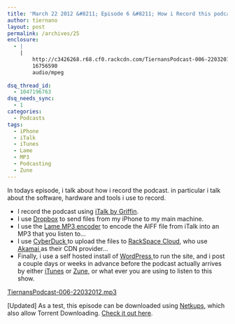 ```yaml
---
title: 'March 22 2012 &#8211; Episode 6 &#8211; How i Record this podcast'
author: tiernano
layout: post
permalink: /archives/25
enclosure:
  - |
    |
        http://c3426268.r68.cf0.rackcdn.com/TiernansPodcast-006-22032012.mp3
        16756590
        audio/mpeg
        
dsq_thread_id:
  - 1047196763
dsq_needs_sync:
  - 1
categories:
  - Podcasts
tags:
  - iPhone
  - iTalk
  - iTunes
  - Lame
  - MP3
  - Podcasting
  - Zune
---
```

In todays episode, i talk about how i record the podcast. in particular i talk about the software, hardware and tools i use to record.

  * I record the podcast using [iTalk by Griffin][1].
  * I use [Dropbox][2] to send files from my iPhone to my main machine.
  * I use the [Lame MP3 encoder][3] to encode the AIFF file from iTalk into an MP3 that you listen to&#8230;
  * I use [CyberDuck ][4]to upload the files to [RackSpace Cloud][5], who use [Akamai ][6]as their CDN provider&#8230;
  * Finally, i use a self hosted install of [WordPress ][7]to run the site, and i post a couple days or weeks in advance before the podcast actually arrives by either [iTunes][8] or [Zune][9], or what ever you are using to listen to this show.

[TiernansPodcast-006-22032012.mp3][10]

[Updated] As a test, this episode can be downloaded using [Netkups][11], which also allow Torrent Downloading. [Check it out here][12].

 [1]: http://target.georiot.com/Proxy.ashx?grid=621&p=24367&a=1903226&url=http%3A%2F%2Fitunes.apple.com%2Fie%2Fapp%2Fitalk-recorder%2Fid293673304%3Fmt%3D8%26uo%3D4%26partnerId%3D2003
 [2]: http://db.tt/s0KJwX4
 [3]: http://lame.sourceforge.net/
 [4]: http://cyberduck.ch/
 [5]: http://www.rackspacecloud.com
 [6]: http://www.akamai.com
 [7]: http://www.wordpress.org
 [8]: http://itunes.apple.com/us/podcast/tiernans-podcast/id510464556
 [9]: zune://subscribe/?TiernansPodcast=http://feeds.feedburner.com/tiernanspodcast
 [10]: http://c3426268.r68.cf0.rackcdn.com/TiernansPodcast-006-22032012.mp3
 [11]: http://netkups.com/
 [12]: http://netkups.com/?d=0117e895bfd47